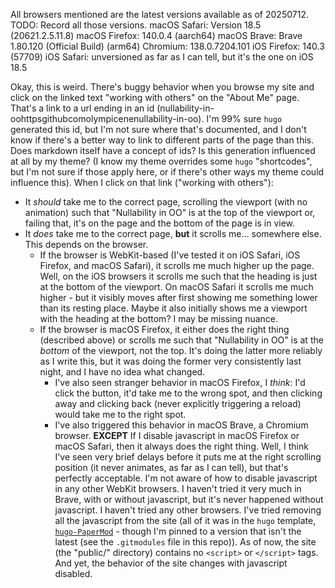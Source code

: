 All browsers mentioned are the latest versions available as of 20250712. TODO: Record all those versions.
macOS Safari: Version 18.5 (20621.2.5.11.8)
macOS Firefox: 140.0.4 (aarch64)
macOS Brave: Brave 1.80.120 (Official Build) (arm64)
             Chromium: 138.0.7204.101
iOS Firefox: 140.3 (57709)
iOS Safari: unversioned as far as I can tell, but it's the one on iOS 18.5

Okay, this is weird. There's buggy behavior when you browse my site and click on the linked text "working with others" on the "About Me" page. That's a link to a url ending in an id (nullability-in-oohttpsgithubcomolympicenenullability-in-oo). I'm 99% sure `hugo` generated this id, but I'm not sure where that's documented, and I don't know if there's a better way to link to different parts of the page than this. Does markdown itself have a concept of ids? Is this generation influenced at all by my theme? (I know my theme overrides some  `hugo` "shortcodes", but I'm not sure if those apply here, or if there's other ways my theme could influence this).
When I click on that link ("working with others"):
- It *should* take me to the correct page, scrolling the viewport (with no animation) such that "Nullability in OO" is at the top of the viewport or, failing that, it's on the page and the bottom of the page is in view.
- It *does* take me to the correct page, **but** it scrolls me... somewhere else. This depends on the browser.
  - If the browser is WebKit-based (I've tested it on iOS Safari, iOS Firefox, and macOS Safari), it scrolls me much higher up the page. Well, on the iOS browsers it scrolls me such that the heading is just at the bottom of the viewport. On macOS Safari it scrolls me much higher - but it visibly moves after first showing me something lower than its resting place. Maybe it also initially shows me a viewport with the heading at the bottom? I may be missing nuance.
  - If the browser is macOS Firefox, it either does the right thing (described above) or scrolls me such that "Nullability in OO" is at the *bottom* of the viewport, not the top. It's doing the latter more reliably as I write this, but it was doing the former very consistently last night, and I have no idea what changed.
    - I've also seen stranger behavior in macOS Firefox, I *think*: I'd click the button, it'd take me to the wrong spot, and then clicking away and clicking back (never explicitly triggering a reload) would take me to the right spot.
    - I've also triggered this behavior in macOS Brave, a Chromium browser.
**EXCEPT**
If I disable javascript in macOS Firefox or macOS Safari, then it always does the right thing. Well, I think I've seen very brief delays before it puts me at the right scrolling position (it never animates, as far as I can tell), but that's perfectly acceptable. I'm not aware of how to disable javascript in any other WebKit browsers. I haven't tried it very much in Brave, with or without javascript, but it's never happened without javascript. I haven't tried any other browsers.
I've tried removing all the javascript from the site (all of it was in the `hugo` template, [`hugo-PaperMod`](https://github.com/adityatelange/hugo-PaperMod/) - though I'm pinned to a version that isn't the latest (see the `.gitmodules` file in this repo)). As of now, the site (the "public/" directory) contains no `<script>` or `</script>` tags. And yet, the behavior of the site changes with javascript disabled.
